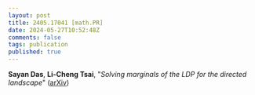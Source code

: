 ```yaml
---
layout: post
title: 2405.17041 [math.PR]
date: 2024-05-27T10:52:48Z
comments: false
tags: publication
published: true
---
```


<b>Sayan Das</b>, <b>Li-Cheng Tsai</b>, "<i>Solving marginals of the LDP for the directed landscape</i>" ([arXiv](http://arxiv.org/abs/2405.17041v1))
